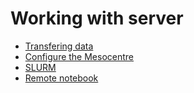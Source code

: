 # Working with server

* [Transfering data](https://github.com/brainets/ressources/tree/master/server/transfer)
* [Configure the Mesocentre](https://github.com/brainets/ressources/tree/master/server/mesocentre)
* [SLURM](https://github.com/brainets/ressources/tree/master/server/slurm)
* [Remote notebook](https://benjlindsay.com/posts/running-jupyter-lab-remotely#running-on-a-compute-node)